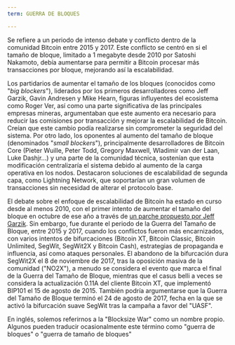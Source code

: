 ```yaml
---
term: GUERRA DE BLOQUES

---
```

Se refiere a un periodo de intenso debate y conflicto dentro de la comunidad Bitcoin entre 2015 y 2017. Este conflicto se centró en si el tamaño de bloque, limitado a 1 megabyte desde 2010 por Satoshi Nakamoto, debía aumentarse para permitir a Bitcoin procesar más transacciones por bloque, mejorando así la escalabilidad.

Los partidarios de aumentar el tamaño de los bloques (conocidos como "*big blockers*"), liderados por los primeros desarrolladores como Jeff Garzik, Gavin Andresen y Mike Hearn, figuras influyentes del ecosistema como Roger Ver, así como una parte significativa de las principales empresas mineras, argumentaban que este aumento era necesario para reducir las comisiones por transacción y mejorar la escalabilidad de Bitcoin. Creían que este cambio podía realizarse sin comprometer la seguridad del sistema. Por otro lado, los oponentes al aumento del tamaño de bloque (denominados "*small blockers*"), principalmente desarrolladores de Bitcoin Core (Pieter Wuille, Peter Todd, Gregory Maxwell, Wladimir van der Laan, Luke Dashjr...) y una parte de la comunidad técnica, sostenían que esta modificación centralizaría el sistema debido al aumento de la carga operativa en los nodos. Destacaron soluciones de escalabilidad de segunda capa, como Lightning Network, que soportarían un gran volumen de transacciones sin necesidad de alterar el protocolo base.

El debate sobre el enfoque de escalabilidad de Bitcoin ha estado en curso desde al menos 2010, con el primer intento de aumentar el tamaño del bloque en octubre de ese año a través de [un parche propuesto por Jeff Garzik](https://bitcointalk.org/index.php?topic=1347.0). Sin embargo, fue durante el periodo de la Guerra del Tamaño de Bloque, entre 2015 y 2017, cuando los conflictos fueron más encarnizados, con varios intentos de bifurcaciones (Bitcoin XT, Bitcoin Classic, Bitcoin Unlimited, SegWit, SegWit2X y Bitcoin Cash), estrategias de propaganda e influencia, así como ataques personales. El abandono de la bifurcación dura SegWit2X el 8 de noviembre de 2017, tras la oposición masiva de la comunidad ("NO2X"), a menudo se considera el evento que marca el final de la Guerra del Tamaño de Bloque, mientras que el casus belli a veces se considera la actualización 0.11A del cliente Bitcoin XT, que implementó BIP101 el 15 de agosto de 2015. También podría argumentarse que la Guerra del Tamaño de Bloque terminó el 24 de agosto de 2017, fecha en la que se activó la bifurcación suave SegWit tras la campaña a favor del "UASF".

En inglés, solemos referirnos a la "Blocksize War" como un nombre propio. Algunos pueden traducir ocasionalmente este término como "guerra de bloques" o "guerra de tamaño de bloques"